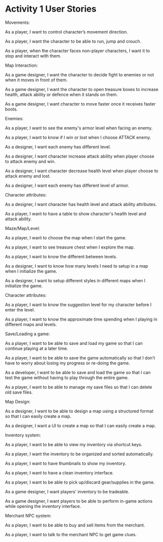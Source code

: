 # Activity 1 User Stories

Movements:

As a player, I want to control character’s movement direction.

As a player, I want the character to be able to run, jump and crouch.

As a player, when the character faces non-player characters, I want it to stop and interact with them.

Map Interaction:

As a game designer, I want the character to decide fight to enemies or not when it moves in front of them.

As a game designer, I want the character to open treasure boxes to increase health, attack ability or defence when it stands on them.

As a game designer, I want character to move faster once it receives faster boots.


Enemies: 

As a player, I want to see the enemy's armor level when facing an enemy.

As a player, I want to know if I win or lost when I choose ATTACK enemy.

As a designer, I want each enemy has different level.

As a designer, I want character increase attack ability when player choose to attack enemy and win.

As a designer, I want character decrease health level when player choose to attack enemy and lost.

As a designer, I want each enemy has different level of armor.

Character attributes:

As a designer, I want character has health level and attack ability attributes.

As a player, I want to have a table to show character's health level and attack ability.


Maze/Map/Level:

As a player, I want to choose the map when I start the game.

As a player, I want to see treasure chest when I explore the map.

As a player, I want to know the different between levels.

As a designer, I want to know how many levels I need to setup in a map when I initialize the game.

As a designer, I want to setup different styles in different maps when I initialize the game.

Character attributes:

As a player, I want to know the suggestion level for my character before I enter the level.

As a player, I want to know the approximate time spending when I playing in different maps and levels.

Save/Loading a game:

As a player, I want to be able to save and load my game so that I can continue playing at a later time.

As a player, I want to be able to save the game automatically so that I don’t have to worry about losing my progress or re-doing the game.

As a developer, I want to be able to save and load the game so that I can test the game without having to play through the entire game.

As a player, I want to be able to manage my save files so that I can delete old save files.

Map Design:

As a designer, I want to be able to design a map using a structured format so that I can easily create a map.

As a designer, I want a UI to create a map so that I can easily create a map.

Inventory system:

As a player, I want to be able to view my inventory via shortcut keys.

As a player, I want the inventory to be organized and sorted automatically.

As a player, I want to have thumbnails to show my inventory.

As a player, I want to have a clean inventory interface.

As a player, I want to be able to pick up/discard gear/supplies in the game.

As a game designer, I want players' inventory to be tradeable.

As a game designer, I want players to be able to perform in-game actions while opening the inventory interface.

Merchant NPC system:

As a player, I want to be able to buy and sell items from the merchant.

As a player, I want to talk to the merchant NPC to get game clues.

